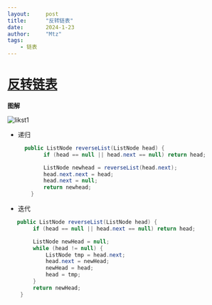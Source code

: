 ```yaml
---
layout:     post
title:      "反转链表"
date:       2024-1-23
author:     "Mtz"
tags:
    - 链表
---
```


# [反转链表](https://leetcode.cn/problems/reverse-linked-list/)

**图解**

![likst1](https://telegraph-image-a8w.pages.dev/file/4d2d54455567f039fe35c.png)

* 递归

  ```java
    public ListNode reverseList(ListNode head) {
          if (head == null || head.next == null) return head;
  
          ListNode newhead = reverseList(head.next);
          head.next.next = head;
          head.next = null;
          return newhead;
      }
  ```

* 迭代

```java
   public ListNode reverseList(ListNode head) {
        if (head == null || head.next == null) return head;

        ListNode newHead = null;
        while (head != null) {
            ListNode tmp = head.next;
            head.next = newHead;
            newHead = head;
            head = tmp;
        }
        return newHead;
    }
```

